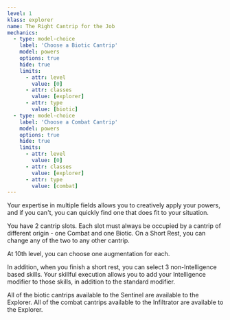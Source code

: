 ```yaml
---
level: 1
klass: explorer
name: The Right Cantrip for the Job
mechanics:
  - type: model-choice
    label: 'Choose a Biotic Cantrip'
    model: powers
    options: true
    hide: true
    limits:
      - attr: level
        value: [0]
      - attr: classes
        value: [explorer]
      - attr: type
        value: [biotic]
  - type: model-choice
    label: 'Choose a Combat Cantrip'
    model: powers
    options: true
    hide: true
    limits:
      - attr: level
        value: [0]
      - attr: classes
        value: [explorer]
      - attr: type
        value: [combat]
---
```

Your expertise in multiple fields allows you to creatively apply your powers, and if you can't, you can quickly find
one that does fit to your situation.

You have 2 cantrip slots. Each slot must always be occupied by a cantrip of different origin - one Combat and one Biotic.
On a Short Rest, you can change any of the two to any other cantrip.

At 10th level, you can choose one augmentation for each.

In addition, when you finish a short rest, you can select 3 non-Intelligence based skills. Your skillful execution
allows you to add your Intelligence modifier to those skills, in addition to the standard modifier.

All of the biotic cantrips available to the Sentinel are available to the Explorer. All of the combat cantrips
available to the Infiltrator are available to the Explorer.
